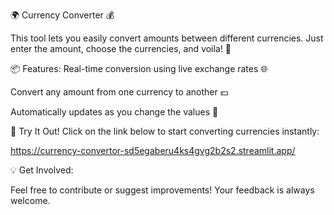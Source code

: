 🌍 Currency Converter  💰

This tool lets you easily convert amounts between different currencies. Just enter the amount, choose the currencies, and voila! 💸

📦 Features:
Real-time conversion using live exchange rates 🌐

Convert any amount from one currency to another 💵

Automatically updates as you change the values 🔄



🚀 Try It Out!
Click on the link below to start converting currencies instantly:

https://currency-convertor-sd5egaberu4ks4gvg2b2s2.streamlit.app/



💡 Get Involved:

Feel free to contribute or suggest improvements! Your feedback is always welcome. 


